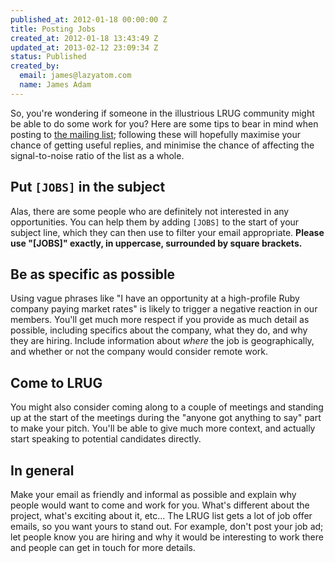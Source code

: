 ```yaml
--- 
published_at: 2012-01-18 00:00:00 Z
title: Posting Jobs
created_at: 2012-01-18 13:43:49 Z
updated_at: 2013-02-12 23:09:34 Z
status: Published
created_by: 
  email: james@lazyatom.com
  name: James Adam
---
```


So, you're wondering if someone in the illustrious LRUG community might be able to do some work for you? Here are some tips to bear in mind when posting to [the mailing list](http://lists.lrug.org/listinfo.cgi/chat-lrug.org); following these will hopefully maximise your chance of getting useful replies, and minimise the chance of affecting the signal-to-noise ratio of the list as a whole.

## Put `[JOBS]` in the subject

Alas, there are some people who are definitely not interested in any opportunities. You can help them by adding `[JOBS]` to the start of your subject line, which they can then use to filter your email appropriate. __Please use "[JOBS]" exactly, in uppercase, surrounded by square brackets.__

## Be as specific as possible

Using vague phrases like "I have an opportunity at a high-profile Ruby company paying market rates" is likely to trigger a negative reaction in our members. You'll get much more respect if you provide as much detail as possible, including specifics about the company, what they do, and why they are hiring. Include information about _where_ the job is geographically, and whether or not the company would consider remote work.

## Come to LRUG

You might also consider coming along to a couple of meetings and standing up at the start of the meetings during the "anyone got anything to say" part to make your pitch. You'll be able to give much more context, and actually start speaking to potential candidates directly.

## In general

Make your email as friendly and informal as possible and explain why people would want to come and work for you.  What's different about the project, what's exciting about it, etc...  The LRUG list gets a lot of job offer emails, so you want yours to stand out. For example, don't post your job ad; let people
know you are hiring and why it would be interesting to work there and people can get in touch for more details.
